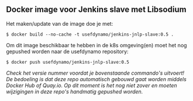 ## Docker image voor Jenkins slave met Libsodium

Het maken/update van de image doe je met:
```console
$ docker build --no-cache -t usefdynamo/jenkins-jnlp-slave:0.5 .
```

Om dit image beschikbaar te hebben in de k8s omgeving(en) moet het nog gepushed worden naar de usefdynamo repository:
```console
$ docker push usefdynamo/jenkins-jnlp-slave:0.5
```

*Check het versie nummer voordat je bovenstaande commando's uitvoert! De bedoeling is dat deze repo automatisch gebouwd gaat worden middels Docker Hub of Quay.io. Op dit moment is het nog niet zover en moeten wijzigingen in deze repo's handmatig gepushed worden.*
